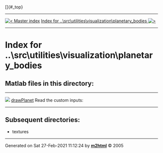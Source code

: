 []{#_top}

  -------------------------------------------------------------------------- -------------------------------------------------------------------------------------------------------------
  [![\<](../../../../../left.png) Master index](../../../../../index.html)     [Index for ..\\src\\utilities\\visualization\\planetary_bodies ![\>](../../../../../right.png)](index.html)
  -------------------------------------------------------------------------- -------------------------------------------------------------------------------------------------------------

# Index for ..\\src\\utilities\\visualization\\planetary_bodies

## Matlab files in this directory:

  ------------------------------------------------------------------ -------------------------
  ![](../../../../../matlabicon.gif) [drawPlanet](drawPlanet.html)   Read the custom inputs:
  ------------------------------------------------------------------ -------------------------

## Subsequent directories:

-   textures

------------------------------------------------------------------------

Generated on Sat 27-Feb-2021 11:12:24 by
**[m2html](http://www.artefact.tk/software/matlab/m2html/ "Matlab Documentation in HTML")**
© 2005
